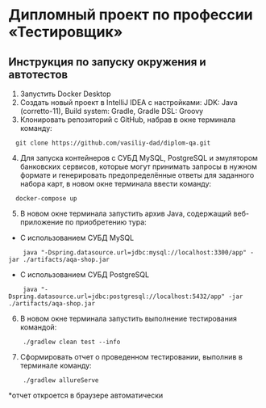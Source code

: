 # Дипломный проект по профессии «Тестировщик»

## Инструкция по запуску окружения и автотестов

1. Запустить Docker Desktop
2. Создать новый проект в IntelliJ IDEA с настройками: JDK: Java (corretto-11), Build system: Gradle, Gradle DSL: Groovy
3. Клонировать репозиторий с GitHub, набрав в окне терминала команду:
  ```
    git clone https://github.com/vasiliy-dad/diplom-qa.git
```
4. Для запуска контейнеров с СУБД MySQL, PostgreSQL и эмулятором банковских сервисов, которые могут принимать запросы в нужном формате и генерировать предопределённые ответы для заданного набора карт, в новом окне терминала ввести команду:
  ```
    docker-compose up
```
5. В новом окне терминала запустить архив Java, содержащий веб-приложение по приобретению тура:
* С использованием СУБД MySQL
```
    java "-Dspring.datasource.url=jdbc:mysql://localhost:3300/app" -jar ./artifacts/aqa-shop.jar 
```
* С использованием СУБД PostgreSQL
```
    java "-Dspring.datasource.url=jdbc:postgresql://localhost:5432/app" -jar ./artifacts/aqa-shop.jar 
```
6. В новом окне терминала запустить выполнение тестирования командой:
```
    ./gradlew clean test --info 
```
7. Сформировать отчет о проведенном тестировании, выполнив в терминале команду:
```
    ./gradlew allureServe 
```
*отчет откроется в браузере автоматически
